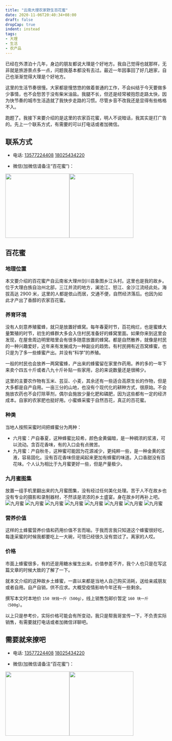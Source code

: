 ```yaml
---
title: "云南大理农家野生百花蜜"
date: 2020-11-06T20:40:34+08:00
draft: false
dropCap: true
indent: instead
tags:
- 大理
- 生活 
- 农产品
---
```


已经在外漂泊十几年，身边的朋友都说大理是个好地方。我自己觉得也就那样，无非就是旅游景点多一点，问题我基本都没有去过。最近一年因事回了好几趟家，自己也渐渐觉得大理是个好地方。

这里的生活节奏很慢。大家都是慢悠悠的做着普通的工作，不会纠结于今天要做多少事情，也不会愁苦于没有柴米油盐。我腿不长，但还是经常被抱怨走路太快，因为快节奏的城市生活造就了我快步走路的习惯。尽管乡音不改我还是显得有些格格不入。

跑题了。我接下来要介绍的是这里的农家百花蜜，明人不说暗话，我其实是打广告的。先上一个联系方式，有需要的可以打电话或者加微信。

## 联系方式

- 电话: [13577224408](tel:135772408) [18025434220](tel:18025434220)

- 微信(加微信请备注“百花蜜”)：
<div style='display: flex;'>
    <img src="/images/wechat-1.jpg" class="medium-zoom-image" style="width:200px" />
    <img src="/images/wechat-2.jpg" class="medium-zoom-image" style="width:200px" />
</div>

## 百花蜜

### 地理位置

本文要介绍的百花蜜产自云南省大理州剑川县象图乡江头村。这里也是我的故乡。位于大理白族自治州北部，三江并流的地方，澜沧江、怒江、金沙江流经此处。海拔高达 2900 米，这里的人都是依山而居，交通不便，自然经济落后。也因为如此才产出了香醇的农家百花蜜。

### 养育环境

没有人刻意养殖蜜蜂，就只是放置好蜂窝。每年春夏时节，百花绚烂，也是蜜蜂大量繁殖的时节，初生的蜂群大多会入住村民准备好的蜂窝里面。如果你来到这里会发现，在屋舍周边明里暗里会有很多随意放置的蜂窝。都是自然散养，就像是村民的一种兴趣爱好，近年来有发展成为一种副业的趋势。有村民拥有近百窝蜂蜜，也只是为了多一些蜂蜜产出。并没有“科学”的养殖。

一般的村民也会放养一两窝蜜蜂，产出来的蜂蜜留在家里作药用。养的多的一年下来卖个四五十斤或者八九十斤补贴一些家用，总的来说数量还是很稀少。

这里的主要农作物有玉米、芸豆、小麦，其余还有一些适合高原生长的作物，但是大多都是自产自用。一亩三分的山地，也没有个现代化的耕种方式，很原始。不会施放农药也不会打除草剂，偶尔会施放少量化肥和磷肥，因为这些都有一定的经济成本。自家的农家肥也挺好用。小蜜蜂采蜜于自然百花，真正的百花蜜。

### 种类

当地人按照采蜜时间把蜂蜜分为两种：
- 六月蜜：产自春夏，这种蜂蜜比较希，颜色金黄偏暗，是一种稠浓的浆液，可以流动。含百花香味，有的入口会有点微苦。
- 九月蜜：产自秋冬，这种蜜可能因为花源减少，更纯粹一些，是一种金黄的浆液，容易固化。没有百花香味但是闻起来更加有蜂蜜的味道。入口香甜没有百花味。个人认为相比于九月蜜更好一些，但是产量极少。

### 九月蜜图集

放置一组手机里翻出来的九月蜜图集，没有经过任何美化处理。苦于人不在故乡也没有专业的摄影和录制器材，不然该是浓浓的乡土盛宴。身在故乡时再补上吧。
![九月蜜](/images/mel/IMG_20171126_123151.jpg "一窝守着蜂蜜的小蜜蜂，点燃干艾草熏一下小蜜蜂就会不情愿的飞走了")
![九月蜜](/images/mel/IMG_20171126_130215.jpg "艾草熏后露出了熊二最喜欢的蜂蜜")
![九月蜜](/images/mel/IMG_20171126_130226.jpg "待采的九月蜜")
![九月蜜](/images/mel/IMG_20171126_123206.jpg "采下来的九月蜜")
![九月蜜](/images/mel/IMG_20171126_130154.jpg "秋天显出原型的蜂窝，郁郁葱葱的时节是看不到的哦")
![九月蜜](/images/mel/IMG_20171126_130232.jpg "安静的蜂窝")
![九月蜜](/images/mel/IMG_20171126_130246.jpg "清朗的秋天")
![九月蜜](/images/mel/IMG_20171126_130250.jpg "清朗的秋天")

### 营养价值

这样的土蜂蜜营养价值和药用价值不言而喻。于我而言我只知道这个蜂蜜很好吃，每逢采蜜的时候我都要吃上一大碗，可惜已经很久没有尝过了。离家的人哎。

### 价格

市面上蜂蜜很多，有的还是用糖水催生出来。价值参差不齐，我个人也只是在写这篇文章的时候大致的了解了一下。

就本文介绍的这种故乡土蜂蜜，一直以来都是当地人自己购买消耗，送给亲戚朋友或者自用。自产自销，供不应求。大概受疫情影响今年还有一些剩余。

撰写本文时本地价 `150 块钱一斤（500g）`，线上销售包邮价暂定 `160 块一斤（500g）`。

以上只是参考价，实际价格可能会有所变动，我只是帮我哥宣传一下，不负责实际销售，有需要就打电话或者加微信详聊吧。

## 需要就来撩吧

- 电话: [13577224408](tel:135772408) [18025434220](tel:18025434220)

- 微信(加微信请备注“百花蜜”)：
<div style='display: flex;'>
    <img src="/images/wechat-1.jpg" class="medium-zoom-image" style="width:200px" />
    <img src="/images/wechat-2.jpg" class="medium-zoom-image" style="width:200px" />
</div>